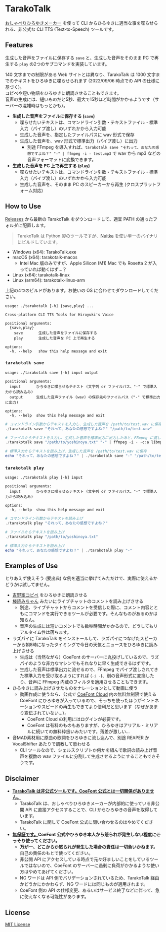 
# TarakoTalk

[おしゃべりひろゆきメーカー](https://hiroyuki.coefont.cloud/) を使って CLI からひろゆきに適当な事を喋らせられる、非公式な CLI TTS (Text-to-Speech) ツールです。

## Features

生成した音声をファイルに保存する `save` と、生成した音声をそのまま PC で再生する `play` の2つのサブコマンドを実装しています。

140 文字までの制限がある Web サイトとは異なり、TarakoTalk は 1000 文字までのテキストをひろゆきに喋らせられます (2022/09/06 時点での API の仕様に基づく)。  
コピペや短い物語をひろゆきに朗読させることもできます。  
音声の生成には、短いものだと5秒、最大で15秒ほど時間がかかるようです（サーバーの混雑時はもっとかも）。

- **生成した音声をファイルに保存する (`save`)**
  - 喋らせたいテキストは、コマンドライン引数・テキストファイル・標準入力（パイプ渡し）のいずれかから入力可能
  - 生成した音声を、指定したファイルパスに wav 形式で保存
  - 生成した音声を、wav 形式で標準出力（パイプ渡し）に出力
    - 別途 FFmpeg を導入すれば、`tarakotalk save "それって、あなたの感想ですよね？" "-" | ffmpeg -i - test.mp3` で wav から mp3 などの音声フォーマットに変換できます。
- **生成した音声を PC 上で再生する (`play`)**
  - 喋らせたいテキストは、コマンドライン引数・テキストファイル・標準入力（パイプ渡し）のいずれかから入力可能
  - 生成した音声を、そのまま PC のスピーカーから再生 (クロスプラットフォーム対応)

## How to Use

[Releases](https://github.com/tsukumijima/TarakoTalk/releases) から最新の TarakoTalk をダウンロードして、適宜 PATH の通ったフォルダに配置します。  

> TarakoTalk は Python 製のツールですが、[Nuitka](https://github.com/Nuitka/Nuitka) を使い単一のバイナリにビルドしています。

- Windows (x64): TarakoTalk.exe
- macOS (x64): tarakotalk-macos
  - Intel Mac 版のみですが、Apple Silicon (M1) Mac でも Rosetta 2 が入っていれば動くはず…？
- Linux (x64): tarakotalk-linux
- Linux (arm64): tarakotalk-linux-arm

上記の4つのビルドがあります。お使いの OS に合わせてダウンロードしてください。

```
usage: ./tarakotalk [-h] {save,play} ...

Cross-platform CLI TTS Tools for Hiroyuki's Voice

positional arguments:
  {save,play}
    save       生成した音声をファイルに保存する
    play       生成した音声を PC 上で再生する

options:
  -h, --help   show this help message and exit
```

### `tarakotalk save`

```
usage: ./tarakotalk save [-h] input output

positional arguments:
  input       ひろゆきに喋らせるテキスト (文字列 or ファイルパス、"-" で標準入力から読み込み)
  output      生成した音声ファイル (wav) の保存先のファイルパス ("-" で標準出力に出力)

options:
  -h, --help  show this help message and exit
```

```powershell
# コマンドライン引数からテキストを入力し、生成した音声を /path/to/test.wav に保存
./tarakotalk save "それって、あなたの感想ですよね？" "/path/to/test.wav"

# ファイルからテキストを入力し、生成した音声を標準出力に出力したあと、FFmpeg に渡して mp3 に変換
./tarakotalk save "/path/to/yoshinoya.txt" "-" | ffmpeg -i - -c:a libmp3lame /path/to/test.mp3

# 標準入力からテキストを読み上げ、生成した音声を /path/to/test.wav に保存
echo "それって、あなたの感想ですよね？" | ./tarakotalk save "-" "/path/to/test.wav"
```

### `tarakotalk play`

```
usage: ./tarakotalk play [-h] input

positional arguments:
  input       ひろゆきに喋らせるテキスト (文字列 or ファイルパス、"-" で標準入力から読み込み)

options:
  -h, --help  show this help message and exit
```

```powershell
# コマンドライン引数からテキストを読み上げ
./tarakotalk play "それって、あなたの感想ですよね？"

# ファイルからテキストを読み上げ
./tarakotalk play "/path/to/yoshinoya.txt"

# 標準入力からテキストを読み上げ
echo "それって、あなたの感想ですよね？" | ./tarakotalk play "-"
```

## Examples of Use

とりあえず使えそう (要出典) な例を適当に挙げてみただけで、実際に使えるかどうかは試してません。

- [吉野家コピペ](https://dic.nicovideo.jp/a/%E5%90%89%E9%87%8E%E5%AE%B6%E3%82%B3%E3%83%94%E3%83%9A) をひろゆきに朗読させる
- [棒読みちゃん](https://chi.usamimi.info/Program/Application/BouyomiChan/) みたいにライブチャットのコメントを読み上げさせる
  - 別途、ライブチャットからコメントを受信した際に、コメント内容とともにコマンドを実行できるツールが必要です。そんなものがあるのかは知らん。
  - 音声の生成には短いコメントでも数秒時間がかかるので、どうしてもリアルタイム性は落ちます。
- ラズパイに TarakoTalk をインストールして、ラズパイにつなげたスピーカーから朝8時になったタイミングで今日の天気とニュースをひろゆきに読み上げさせる
  - 生成は（当然ながら）CoeFont のサーバーに丸投げしているので、ラズパイのような非力なマシンでもそれなりに早く生成できるはずです。
  - 生成した音声は標準出力に流せるので、FFmpeg でパイプ渡しされてきた標準入力を受け取るようにすれば (`-i -`)、別の音声形式に変換したり、音声に FFmpeg 内蔵のフィルタを適用させることもできます。
- ひろゆきに読み上げさせたものをナレーションとして動画に使う
  - 動画作成に使うなら、公式で [CoeFont Cloud](https://coefont.cloud/) 内の無料無制限で使える CoeFont にひろゆきが入っているので、そっちを使ったほうがイントネーションやスピードの再生もできてより便利だと思います（なぜかあまり宣伝されていない…）。
    - CoeFont Cloud の利用にはログインが必要です。
    - CoeFont は有料のものもありますが、ひろゆきはアリアル・ミリアルに続いての無料枠扱いみたいです。落差が激しい…
- 音MAD素材用に原曲の歌詞をひろゆきに流し込んで、別途 REAPER か VocalShifter あたりで調教して歌わせる
  - CLI ツールなので、シェルスクリプトか何かを組んで歌詞の読み上げ音声を複数の wav ファイルに分割して生成させるようにすることもできそうです。

## Disclaimer

- **<u>TarakoTalk は非公式ツールです。CoeFont 公式とは一切関係がありません。</u>**
  - TarakoTalk は、おしゃべりひろゆきメーカーが内部的に使っている非公開 API に直接アクセスすることで、CLI からひろゆきの音声を取得しています。
  - TarakoTalk に関して CoeFont 公式に問い合わせるのはやめてください。
- **<u>無保証です。</u>CoeFont 公式やひろゆき本人から怒られが発生しない程度に<s>こっそり</s>使ってください。**
  - **万が一、どこからか怒られが発生した場合の責任は一切負いかねます。** 自己の責任のもとで使ってください。
  - 非公開 API にアクセスしている時点で元々好ましいことをしているツールではないので、CoeFont のサーバーに過剰に負荷がかかるような使い方はやめてあげてください。
  - NG ワードは API 側でバリデーションされているため、TarakoTalk 経由かどうかにかかわらず、NG ワードには同じものが適用されます。
  - CoeFont 側の API の仕様変更、あるいはサービス終了などに伴って、急に使えなくなる可能性があります。

## License

[MIT License](License.txt)
